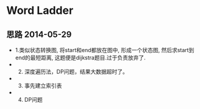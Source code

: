 Word Ladder 
===============


思路 2014-05-29
------------------

> 
* 1.类似状态转换图, 将start和end都放在图中, 形成一个状态图, 然后求start到end的最短距离, 这题便是dijkstra题目.过于负责放弃了. 
* 2. 深度遍历法，DP问题，结果大数据超时了。
* 3. 事先建立索引表
* 4. DP问题 



